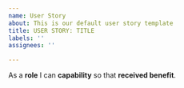 ```yaml
---
name: User Story
about: This is our default user story template
title: USER STORY: TITLE
labels: ''
assignees: ''

---
```


As a **role** I can **capability** so that **received benefit**.

